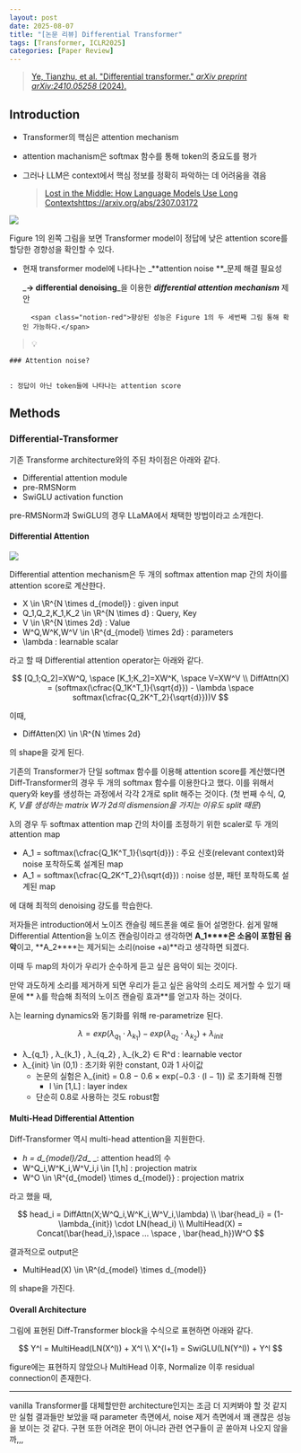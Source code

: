 ```yaml
---
layout: post
date: 2025-08-07
title: "[논문 리뷰] Differential Transformer"
tags: [Transformer, ICLR2025]
categories: [Paper Review]
---
```


> [Ye, Tianzhu, et al. "Differential transformer." ](https://arxiv.org/abs/2410.05258)[_arXiv preprint arXiv:2410.05258_](https://arxiv.org/abs/2410.05258)[ (2024).](https://arxiv.org/abs/2410.05258)



## Introduction

- Transformer의 핵심은 attention mechanism
- attention machanism은 softmax 함수를 통해 token의 중요도를 평가
- 그러나 LLM은 context에서 핵심 정보를 정확히 파악하는 데 어려움을 겪음

	> [Lost in the Middle: How Language Models Use Long Contextshttps://arxiv.org/abs/2307.03172](https://arxiv.org/abs/2307.03172)


![](https://prod-files-secure.s3.us-west-2.amazonaws.com/542b861c-36a8-4051-84e5-8804b6728dba/9083ea56-691a-4752-ae26-47f403431ac8/image.png?X-Amz-Algorithm=AWS4-HMAC-SHA256&X-Amz-Content-Sha256=UNSIGNED-PAYLOAD&X-Amz-Credential=ASIAZI2LB466X6XVKRFW%2F20250925%2Fus-west-2%2Fs3%2Faws4_request&X-Amz-Date=20250925T170054Z&X-Amz-Expires=3600&X-Amz-Security-Token=IQoJb3JpZ2luX2VjEPD%2F%2F%2F%2F%2F%2F%2F%2F%2F%2FwEaCXVzLXdlc3QtMiJGMEQCIBfCW2jjqRzg1dpj%2BWpSgeY9Udqz9bo4UKcy%2FAHGKj%2BVAiAl6xENUHGzusx8ce8pG1%2F81VKlokhQtHmOThpa71p8ACr%2FAwh4EAAaDDYzNzQyMzE4MzgwNSIMgOvSdfcQCOgnUyAjKtwDFi0xyRepmZhXu%2Bqz7bPOvhimYU%2FvduOtpsTP4rZRkticZx1XSBSNaC5BsE%2BMEgtuSjBL330cwm14Bx1T7HoEoG0AHhZel9ZJFINiNb9XqZPkJ51NvXoZqI8ROUVf344jQ1CXQ%2FrdVfPOm5BtTf6IRnRNeiN6Y0VGZisQd38SZCXLiTlbDCtnxvt948VR5TxHONsjcBZCsr3d1CADLFqPM9a%2BlqMDagOM5Kbj5%2B4wjI467L%2B5LpiG4DymyfuPOiqehsUAIlUed7X4WLsLb9n0MyCZMi5FpC8xbKpmYJ4Exxnf5nSiAtBste%2B1vWcQaA3RcUQAnogB0TTK0dk8WsKWdEps0kcKY%2BUSmDBRu3UCTiFSYkC2%2BQcOzCeYWiOkfnPM8Cm6omm319i2RgwPLJlou5oEJWITBAoaKhJnegxygOt1364AQ7oGvDDfFXXM1yKiB51%2FzFHW7t35DtTm4bygAsTYtWMrT34%2F9YD6Le%2BmW5pDLwoBEfc44Hi5GHzWN2G7ioSooY0O8pcsn%2FheQJb725A%2FCaakrejad5D8xQ3lspIIg2xzr6t9hIa8Ic1zQOQ%2BRiHxCXyuc9tSYCLV0zKgNgc2kk%2BiJZdJZ%2Bsn9XEIrsnOxjeUSXsfUSjY564wr73VxgY6pgEFEYhxGfwPonJ3D60wccNg9BZ%2B8gKBRSqcF5QVOaOImdVoib8LQWzSMGJzXWNQA9dbHQyNQFZQxuUkAbC%2FKiS%2BFENs%2BXiHsCSkrSHHNw4cwFWXHOYeTqVmFhWYY7juFtpxubOpy6BWLeUJcFvEGfNUOF6tnaOuj1ixmHilzwcAwa1I0%2FE8tb0xveWAJlOpqD1mlEcmlrrfCBQJsbxCDqJ2VeUEVkbx&X-Amz-Signature=d4f9f93a6bf6329daba4ccaf7242a56681936f70b34b6291342ca3adcb73c4da&X-Amz-SignedHeaders=host&x-amz-checksum-mode=ENABLED&x-id=GetObject)


Figure 1의 왼쪽 그림을 보면 Transformer model이 정답에 낮은 attention score를 할당한 경향성을 확인할 수 있다.

- 현재 transformer model에 나타나는 _**attention noise **_문제 해결 필요성

	_**→ differential denoising**_을 이용한 _**differential attention mechanism**_ 제안


		<span class="notion-red">향상된 성능은 Figure 1의 두 세번째 그림 통해 확인 가능하다.</span>


> 💡 


	### Attention noise?


	: 정답이 아닌 token들에 나타나는 attention score



## Methods



### Differential-Transformer


기존 Transforme architecture와의 주된 차이점은 아래와 같다.

- Differential attention module
- pre-RMSNorm
- SwiGLU activation function

pre-RMSNorm과 SwiGLU의 경우 LLaMA에서 채택한 방법이라고 소개한다.



#### Differential Attention


![](https://prod-files-secure.s3.us-west-2.amazonaws.com/542b861c-36a8-4051-84e5-8804b6728dba/116d70b2-1963-4810-9167-f4c7d8a06e8f/image.png?X-Amz-Algorithm=AWS4-HMAC-SHA256&X-Amz-Content-Sha256=UNSIGNED-PAYLOAD&X-Amz-Credential=ASIAZI2LB466X6XVKRFW%2F20250925%2Fus-west-2%2Fs3%2Faws4_request&X-Amz-Date=20250925T170054Z&X-Amz-Expires=3600&X-Amz-Security-Token=IQoJb3JpZ2luX2VjEPD%2F%2F%2F%2F%2F%2F%2F%2F%2F%2FwEaCXVzLXdlc3QtMiJGMEQCIBfCW2jjqRzg1dpj%2BWpSgeY9Udqz9bo4UKcy%2FAHGKj%2BVAiAl6xENUHGzusx8ce8pG1%2F81VKlokhQtHmOThpa71p8ACr%2FAwh4EAAaDDYzNzQyMzE4MzgwNSIMgOvSdfcQCOgnUyAjKtwDFi0xyRepmZhXu%2Bqz7bPOvhimYU%2FvduOtpsTP4rZRkticZx1XSBSNaC5BsE%2BMEgtuSjBL330cwm14Bx1T7HoEoG0AHhZel9ZJFINiNb9XqZPkJ51NvXoZqI8ROUVf344jQ1CXQ%2FrdVfPOm5BtTf6IRnRNeiN6Y0VGZisQd38SZCXLiTlbDCtnxvt948VR5TxHONsjcBZCsr3d1CADLFqPM9a%2BlqMDagOM5Kbj5%2B4wjI467L%2B5LpiG4DymyfuPOiqehsUAIlUed7X4WLsLb9n0MyCZMi5FpC8xbKpmYJ4Exxnf5nSiAtBste%2B1vWcQaA3RcUQAnogB0TTK0dk8WsKWdEps0kcKY%2BUSmDBRu3UCTiFSYkC2%2BQcOzCeYWiOkfnPM8Cm6omm319i2RgwPLJlou5oEJWITBAoaKhJnegxygOt1364AQ7oGvDDfFXXM1yKiB51%2FzFHW7t35DtTm4bygAsTYtWMrT34%2F9YD6Le%2BmW5pDLwoBEfc44Hi5GHzWN2G7ioSooY0O8pcsn%2FheQJb725A%2FCaakrejad5D8xQ3lspIIg2xzr6t9hIa8Ic1zQOQ%2BRiHxCXyuc9tSYCLV0zKgNgc2kk%2BiJZdJZ%2Bsn9XEIrsnOxjeUSXsfUSjY564wr73VxgY6pgEFEYhxGfwPonJ3D60wccNg9BZ%2B8gKBRSqcF5QVOaOImdVoib8LQWzSMGJzXWNQA9dbHQyNQFZQxuUkAbC%2FKiS%2BFENs%2BXiHsCSkrSHHNw4cwFWXHOYeTqVmFhWYY7juFtpxubOpy6BWLeUJcFvEGfNUOF6tnaOuj1ixmHilzwcAwa1I0%2FE8tb0xveWAJlOpqD1mlEcmlrrfCBQJsbxCDqJ2VeUEVkbx&X-Amz-Signature=38b76afef3fd5226000572d9eefacb32e86f2017756f127807802d6699513bd1&X-Amz-SignedHeaders=host&x-amz-checksum-mode=ENABLED&x-id=GetObject)


Differential attention mechanism은 두 개의 softmax attention map 간의 차이를 attention score로 계산한다.

- X \in \R^{N \times d\_{model}} : given input
- Q\_1,Q\_2,K\_1,K\_2 \in \R^{N \times d} : Query, Key
- V \in \R^{N \times 2d} : Value
- W^Q,W^K,W^V \in \R^{d\_{model} \times 2d} : parameters
- \lambda : learnable scalar

라고 할 때 Differential attention operator는 아래와 같다.


$$
[Q_1;Q_2]=XW^Q, \space [K_1;K_2]=XW^K, \space V=XW^V \\
DiffAttn(X) = (softmax(\cfrac{Q_1K^T_1}{\sqrt{d}}) - \lambda \space softmax(\cfrac{Q_2K^T_2}{\sqrt{d}}))V
$$


이때,

- DiffAtten(X) \in \R^{N \times 2d}

의 shape을 갖게 된다.


기존의 Transformer가 단일 softmax 함수를 이용해 attention score를 계산했다면 Diff-Transformer의 경우 두 개의 softmax 함수를 이용한다고 했다. 이를 위해서 query와 key를 생성하는 과정에서 각각 2개로 split 해주는 것이다. <span class="notion-red">(첫 번째 수식, </span><span class="notion-red">_Q, K, V를 생성하는 matrix W가 2d의 dismension을 가지는 이유도 split 때문_</span><span class="notion-red">)</span>


 λ의 경우 두 softmax attention map 간의 차이를 조정하기 위한 scaler로 두 개의 attention map

- A\_1 = softmax(\cfrac{Q\_1K^T\_1}{\sqrt{d}}) : 주요 신호(relevant context)와 noise 포착하도록 설계된 map
- A\_1 = softmax(\cfrac{Q\_2K^T\_2}{\sqrt{d}}) : noise 성분, 패턴 포착하도록 설계된 map 

에 대해 최적의 denoising 강도를 학습한다.


저자들은 introduction에서 노이즈 캔슬링 헤드폰을 예로 들어 설명한다. 쉽게 말해 Differential Attention을 노이즈 캔슬링이라고 생각하면 **A\_1****은 소음이 포함된 음악**이고, **A\_2****는 제거되는 소리(noise +a)**라고 생각하면 되겠다. 


이때 두 map의 차이가 우리가 순수하게 듣고 싶은 음악이 되는 것이다. 


만약 과도하게 소리를 제거하게 되면 우리가 듣고 싶은 음악의 소리도 제거할 수 있기 때문에 ** λ를 학습해 최적의 노이즈 캔슬링 효과**를 얻고자 하는 것이다.


λ는 learning dynamics와 동기화를 위해 re-parametrize 된다.


$$
\lambda = exp(\lambda_{q_1} \cdot \lambda_{k_1}) - exp(\lambda_{q_2} \cdot \lambda_{k_2}) + \lambda_{init}
$$

- λ\_{q\_1} , λ\_{k\_1} , λ\_{q\_2} , λ\_{k\_2} ∈ R^d : learnable vector
- λ\_{init} \in (0,1) : 초기화 위한 constant, 0과 1 사이값
	- 논문의 실험은 λ\_{init} = 0.8 − 0.6 × exp(−0.3 · (l − 1)) 로 초기화해 진행
		- l \in [1,L] : layer index
	- 단순히 0.8로 사용하는 것도 robust함


#### **Multi-Head Differential Attention**


Diff-Transformer 역시 multi-head attention을 지원한다.

- _h = d\_{model}/2d__ _: attention head의 수
- W^Q\_i,W^K\_i,W^V\_i,i \in [1,h] : projection matrix
- W^O \in \R^{d\_{model} \times d\_{model}} : projection matrix

라고 했을 때,


$$
head_i = DiffAttn(X;W^Q_i,W^K_i,W^V_i,\lambda) \\
\bar{head_i} = (1-\lambda_{init}) \cdot LN(head_i) \\
MultiHead(X) = Concat(\bar{head_i},\space ... \space , \bar{head_h})W^O
$$


결과적으로 output은

- MultiHead(X) \in \R^{d\_{model} \times d\_{model}}

의 shape을 가진다.



#### Overall Architecture


그림에 표현된 Diff-Transformer block을 수식으로 표현하면 아래와 같다.


$$
Y^l = MultiHead(LN(X^l)) + X^l \\
X^{l+1} = SwiGLU(LN(Y^l)) + Y^l
$$


figure에는 표현하지 않았으나 MultiHead 이후, Normalize 이후 residual connection이 존재한다.


---


vanilla Transformer를 대체할만한 architecture인지는 조금 더 지켜봐야 할 것 같지만 실험 결과들만 보았을 때 parameter 측면에서, noise 제거 측면에서 꽤 괜찮은 성능을 보이는 것 같다. 구현 또한 어려운 편이 아니라 관련 연구들이 곧 쏟아져 나오지 않을까,,,

